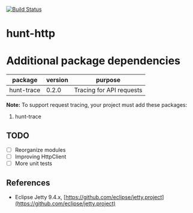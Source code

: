 [![Build Status](https://travis-ci.org/huntlabs/hunt-http.svg?branch=master)](https://travis-ci.org/huntlabs/hunt-http)

# hunt-http

# Additional package dependencies
| package | version | purpose |
|--------|--------|--------|
| hunt-trace |  0.2.0    |  Tracing for API requests  |

**Note:**
To support request tracing, your project must add these packages:
1. hunt-trace

## TODO
- [ ] Reorganize modules
- [ ] Improving HttpClient
- [ ] More unit tests

## References
- Eclipse Jetty 9.4.x, [https://github.com/eclipse/jetty.project](https://github.com/eclipse/jetty.project)
